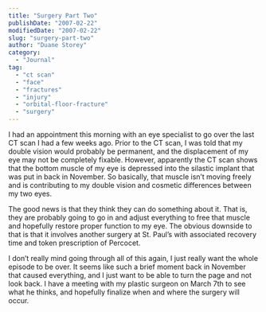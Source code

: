 ```yaml
---
title: "Surgery Part Two"
publishDate: "2007-02-22"
modifiedDate: "2007-02-22"
slug: "surgery-part-two"
author: "Duane Storey"
category:
  - "Journal"
tag:
  - "ct scan"
  - "face"
  - "fractures"
  - "injury"
  - "orbital-floor-fracture"
  - "surgery"
---
```


I had an appointment this morning with an eye specialist to go over the last CT scan I had a few weeks ago. Prior to the CT scan, I was told that my double vision would probably be permanent, and the displacement of my eye may not be completely fixable. However, apparently the CT scan shows that the bottom muscle of my eye is depressed into the silastic implant that was put in back in November. So basically, that muscle isn’t moving freely and is contributing to my double vision and cosmetic differences between my two eyes.

The good news is that they think they can do something about it. That is, they are probably going to go in and adjust everything to free that muscle and hopefully restore proper function to my eye. The obvious downside to that is that it involves another surgery at St. Paul’s with associated recovery time and token prescription of Percocet.

I don’t really mind going through all of this again, I just really want the whole episode to be over. It seems like such a brief moment back in November that caused everything, and I just want to be able to turn the page and not look back. I have a meeting with my plastic surgeon on March 7th to see what he thinks, and hopefully finalize when and where the surgery will occur.